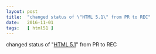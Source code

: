 ```yaml
---
layout: post
title:  "changed status of \"HTML 5.1\" from PR to REC"
date:   2016-11-01
tags:   [ html51 ]
---
```


changed status of "[HTML 5.1](/spec/html51)" from PR to REC

